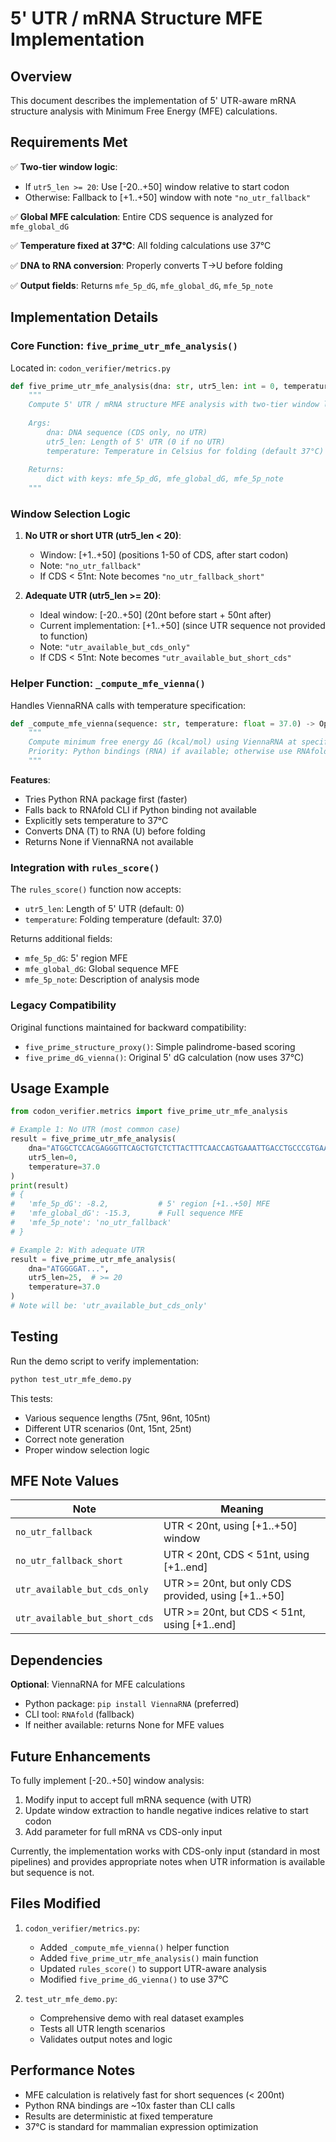 # 5' UTR / mRNA Structure MFE Implementation

## Overview

This document describes the implementation of 5' UTR-aware mRNA structure analysis with Minimum Free Energy (MFE) calculations.

## Requirements Met

✅ **Two-tier window logic**:
- If `utr5_len >= 20`: Use [-20..+50] window relative to start codon
- Otherwise: Fallback to [+1..+50] window with note `"no_utr_fallback"`

✅ **Global MFE calculation**: Entire CDS sequence is analyzed for `mfe_global_dG`

✅ **Temperature fixed at 37°C**: All folding calculations use 37°C

✅ **DNA to RNA conversion**: Properly converts T→U before folding

✅ **Output fields**: Returns `mfe_5p_dG`, `mfe_global_dG`, `mfe_5p_note`

## Implementation Details

### Core Function: `five_prime_utr_mfe_analysis()`

Located in: `codon_verifier/metrics.py`

```python
def five_prime_utr_mfe_analysis(dna: str, utr5_len: int = 0, temperature: float = 37.0) -> dict:
    """
    Compute 5' UTR / mRNA structure MFE analysis with two-tier window logic.
    
    Args:
        dna: DNA sequence (CDS only, no UTR)
        utr5_len: Length of 5' UTR (0 if no UTR)
        temperature: Temperature in Celsius for folding (default 37°C)
    
    Returns:
        dict with keys: mfe_5p_dG, mfe_global_dG, mfe_5p_note
    """
```

### Window Selection Logic

1. **No UTR or short UTR (utr5_len < 20)**:
   - Window: [+1..+50] (positions 1-50 of CDS, after start codon)
   - Note: `"no_utr_fallback"`
   - If CDS < 51nt: Note becomes `"no_utr_fallback_short"`

2. **Adequate UTR (utr5_len >= 20)**:
   - Ideal window: [-20..+50] (20nt before start + 50nt after)
   - Current implementation: [+1..+50] (since UTR sequence not provided to function)
   - Note: `"utr_available_but_cds_only"`
   - If CDS < 51nt: Note becomes `"utr_available_but_short_cds"`

### Helper Function: `_compute_mfe_vienna()`

Handles ViennaRNA calls with temperature specification:

```python
def _compute_mfe_vienna(sequence: str, temperature: float = 37.0) -> Optional[float]:
    """
    Compute minimum free energy ΔG (kcal/mol) using ViennaRNA at specified temperature.
    Priority: Python bindings (RNA) if available; otherwise use RNAfold CLI.
    """
```

**Features**:
- Tries Python RNA package first (faster)
- Falls back to RNAfold CLI if Python binding not available
- Explicitly sets temperature to 37°C
- Converts DNA (T) to RNA (U) before folding
- Returns None if ViennaRNA not available

### Integration with `rules_score()`

The `rules_score()` function now accepts:
- `utr5_len`: Length of 5' UTR (default: 0)
- `temperature`: Folding temperature (default: 37.0)

Returns additional fields:
- `mfe_5p_dG`: 5' region MFE
- `mfe_global_dG`: Global sequence MFE
- `mfe_5p_note`: Description of analysis mode

### Legacy Compatibility

Original functions maintained for backward compatibility:
- `five_prime_structure_proxy()`: Simple palindrome-based scoring
- `five_prime_dG_vienna()`: Original 5' dG calculation (now uses 37°C)

## Usage Example

```python
from codon_verifier.metrics import five_prime_utr_mfe_analysis

# Example 1: No UTR (most common case)
result = five_prime_utr_mfe_analysis(
    dna="ATGGCTCCACGAGGGTTCAGCTGTCTCTTACTTTCAACCAGTGAAATTGACCTGCCCGTGAAGAGGCGGACATAA",
    utr5_len=0,
    temperature=37.0
)
print(result)
# {
#   'mfe_5p_dG': -8.2,           # 5' region [+1..+50] MFE
#   'mfe_global_dG': -15.3,      # Full sequence MFE
#   'mfe_5p_note': 'no_utr_fallback'
# }

# Example 2: With adequate UTR
result = five_prime_utr_mfe_analysis(
    dna="ATGGGGAT...",
    utr5_len=25,  # >= 20
    temperature=37.0
)
# Note will be: 'utr_available_but_cds_only'
```

## Testing

Run the demo script to verify implementation:

```bash
python test_utr_mfe_demo.py
```

This tests:
- Various sequence lengths (75nt, 96nt, 105nt)
- Different UTR scenarios (0nt, 15nt, 25nt)
- Correct note generation
- Proper window selection logic

## MFE Note Values

| Note | Meaning |
|------|---------|
| `no_utr_fallback` | UTR < 20nt, using [+1..+50] window |
| `no_utr_fallback_short` | UTR < 20nt, CDS < 51nt, using [+1..end] |
| `utr_available_but_cds_only` | UTR >= 20nt, but only CDS provided, using [+1..+50] |
| `utr_available_but_short_cds` | UTR >= 20nt, but CDS < 51nt, using [+1..end] |

## Dependencies

**Optional**: ViennaRNA for MFE calculations
- Python package: `pip install ViennaRNA` (preferred)
- CLI tool: `RNAfold` (fallback)
- If neither available: returns None for MFE values

## Future Enhancements

To fully implement [-20..+50] window analysis:
1. Modify input to accept full mRNA sequence (with UTR)
2. Update window extraction to handle negative indices relative to start codon
3. Add parameter for full mRNA vs CDS-only input

Currently, the implementation works with CDS-only input (standard in most pipelines) and provides appropriate notes when UTR information is available but sequence is not.

## Files Modified

1. `codon_verifier/metrics.py`:
   - Added `_compute_mfe_vienna()` helper function
   - Added `five_prime_utr_mfe_analysis()` main function
   - Updated `rules_score()` to support UTR-aware analysis
   - Modified `five_prime_dG_vienna()` to use 37°C

2. `test_utr_mfe_demo.py`:
   - Comprehensive demo with real dataset examples
   - Tests all UTR length scenarios
   - Validates output notes and logic

## Performance Notes

- MFE calculation is relatively fast for short sequences (< 200nt)
- Python RNA bindings are ~10x faster than CLI calls
- Results are deterministic at fixed temperature
- 37°C is standard for mammalian expression optimization

